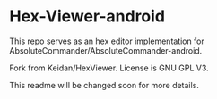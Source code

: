 # Hex-Viewer-android

This repo serves as an hex editor implementation for AbsoluteCommander/AbsoluteCommander-android.

Fork from Keidan/HexViewer.
License is GNU GPL V3.

This readme will be changed soon for more details.
